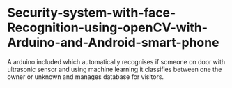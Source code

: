 # Security-system-with-face-Recognition-using-openCV-with-Arduino-and-Android-smart-phone
A arduino included which automatically recognises if someone on door with
ultrasonic sensor and using machine learning it classifies between one the
owner or unknown and manages database for visitors.
